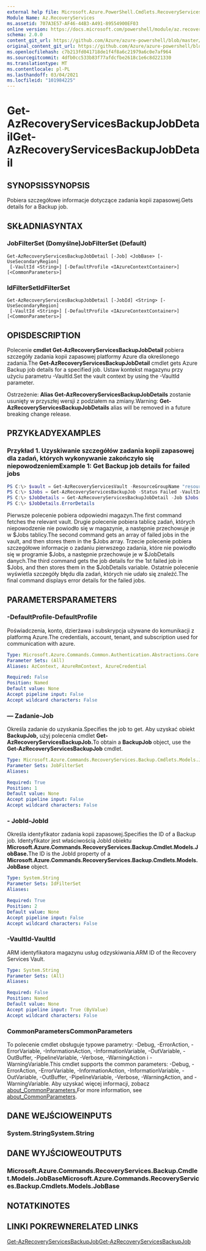 ```yaml
---
external help file: Microsoft.Azure.PowerShell.Cmdlets.RecoveryServices.Backup.dll-Help.xml
Module Name: Az.RecoveryServices
ms.assetid: 707A3E57-AF46-44B3-A491-89554900EF03
online version: https://docs.microsoft.com/powershell/module/az.recoveryservices/get-azrecoveryservicesbackupjobdetail
schema: 2.0.0
content_git_url: https://github.com/Azure/azure-powershell/blob/master/src/RecoveryServices/RecoveryServices/help/Get-AzRecoveryServicesBackupJobDetail.md
original_content_git_url: https://github.com/Azure/azure-powershell/blob/master/src/RecoveryServices/RecoveryServices/help/Get-AzRecoveryServicesBackupJobDetail.md
ms.openlocfilehash: c7b213fd041718de1f4f8a6c21979a6c0e7af964
ms.sourcegitcommit: 4dfb0cc533b83f77afdcfbe2618c1e6c8d221330
ms.translationtype: MT
ms.contentlocale: pl-PL
ms.lasthandoff: 03/04/2021
ms.locfileid: "101984225"
---
```

# <span data-ttu-id="3225b-101">Get-AzRecoveryServicesBackupJobDetail</span><span class="sxs-lookup"><span data-stu-id="3225b-101">Get-AzRecoveryServicesBackupJobDetail</span></span>

## <span data-ttu-id="3225b-102">SYNOPSIS</span><span class="sxs-lookup"><span data-stu-id="3225b-102">SYNOPSIS</span></span>

<span data-ttu-id="3225b-103">Pobiera szczegółowe informacje dotyczące zadania kopii zapasowej.</span><span class="sxs-lookup"><span data-stu-id="3225b-103">Gets details for a Backup job.</span></span>

## <span data-ttu-id="3225b-104">SKŁADNIA</span><span class="sxs-lookup"><span data-stu-id="3225b-104">SYNTAX</span></span>

### <span data-ttu-id="3225b-105">JobFilterSet (Domyślne)</span><span class="sxs-lookup"><span data-stu-id="3225b-105">JobFilterSet (Default)</span></span>
```
Get-AzRecoveryServicesBackupJobDetail [-Job] <JobBase> [-UseSecondaryRegion]
 [-VaultId <String>] [-DefaultProfile <IAzureContextContainer>] [<CommonParameters>]
```

### <span data-ttu-id="3225b-106">IdFilterSet</span><span class="sxs-lookup"><span data-stu-id="3225b-106">IdFilterSet</span></span>
```
Get-AzRecoveryServicesBackupJobDetail [-JobId] <String> [-UseSecondaryRegion]
 [-VaultId <String>] [-DefaultProfile <IAzureContextContainer>] [<CommonParameters>]
```

## <span data-ttu-id="3225b-107">OPIS</span><span class="sxs-lookup"><span data-stu-id="3225b-107">DESCRIPTION</span></span>

<span data-ttu-id="3225b-108">Polecenie **cmdlet Get-AzRecoveryServicesBackupJobDetail** pobiera szczegóły zadania kopii zapasowej platformy Azure dla określonego zadania.</span><span class="sxs-lookup"><span data-stu-id="3225b-108">The **Get-AzRecoveryServicesBackupJobDetail** cmdlet gets Azure Backup job details for a specified job.</span></span>
<span data-ttu-id="3225b-109">Ustaw kontekst magazynu przy użyciu parametru -VaultId.</span><span class="sxs-lookup"><span data-stu-id="3225b-109">Set the vault context by using the -VaultId parameter.</span></span>

<span data-ttu-id="3225b-110">Ostrzeżenie: **Alias Get-AzRecoveryServicesBackupJobDetails** zostanie usunięty w przyszłej wersji z podziałem na zmiany.</span><span class="sxs-lookup"><span data-stu-id="3225b-110">Warning: **Get-AzRecoveryServicesBackupJobDetails** alias will be removed in a future breaking change release.</span></span>

## <span data-ttu-id="3225b-111">PRZYKŁADY</span><span class="sxs-lookup"><span data-stu-id="3225b-111">EXAMPLES</span></span>

### <span data-ttu-id="3225b-112">Przykład 1. Uzyskiwanie szczegółów zadania kopii zapasowej dla zadań, których wykonywanie zakończyło się niepowodzeniem</span><span class="sxs-lookup"><span data-stu-id="3225b-112">Example 1: Get Backup job details for failed jobs</span></span>

```powershell
PS C:\> $vault = Get-AzRecoveryServicesVault -ResourceGroupName "resourceGroup" -Name "vaultName"
PS C:\> $Jobs = Get-AzRecoveryServicesBackupJob -Status Failed -VaultId $vault.ID
PS C:\> $JobDetails = Get-AzRecoveryServicesBackupJobDetail -Job $Jobs[0] -VaultId $vault.ID
PS C:\> $JobDetails.ErrorDetails
```

<span data-ttu-id="3225b-113">Pierwsze polecenie pobiera odpowiedni magazyn.</span><span class="sxs-lookup"><span data-stu-id="3225b-113">The first command fetches the relevant vault.</span></span> <span data-ttu-id="3225b-114">Drugie polecenie pobiera tablicę zadań, których niepowodzenie nie powiodło się w magazynie, a następnie przechowuje je w $Jobs tablicy.</span><span class="sxs-lookup"><span data-stu-id="3225b-114">The second command gets an array of failed jobs in the vault, and then stores them in the $Jobs array.</span></span>
<span data-ttu-id="3225b-115">Trzecie polecenie pobiera szczegółowe informacje o zadaniu pierwszego zadania, które nie powiodło się w programie $Jobs, a następnie przechowuje je w $JobDetails danych.</span><span class="sxs-lookup"><span data-stu-id="3225b-115">The third command gets the job details for the 1st failed job in $Jobs, and then stores them in the $JobDetails variable.</span></span>
<span data-ttu-id="3225b-116">Ostatnie polecenie wyświetla szczegóły błędu dla zadań, których nie udało się znaleźć.</span><span class="sxs-lookup"><span data-stu-id="3225b-116">The final command displays error details for the failed jobs.</span></span>

## <span data-ttu-id="3225b-117">PARAMETERS</span><span class="sxs-lookup"><span data-stu-id="3225b-117">PARAMETERS</span></span>

### <span data-ttu-id="3225b-118">-DefaultProfile</span><span class="sxs-lookup"><span data-stu-id="3225b-118">-DefaultProfile</span></span>

<span data-ttu-id="3225b-119">Poświadczenia, konto, dzierżawa i subskrypcja używane do komunikacji z platformą Azure.</span><span class="sxs-lookup"><span data-stu-id="3225b-119">The credentials, account, tenant, and subscription used for communication with azure.</span></span>

```yaml
Type: Microsoft.Azure.Commands.Common.Authentication.Abstractions.Core.IAzureContextContainer
Parameter Sets: (All)
Aliases: AzContext, AzureRmContext, AzureCredential

Required: False
Position: Named
Default value: None
Accept pipeline input: False
Accept wildcard characters: False
```

### <span data-ttu-id="3225b-120">— Zadanie</span><span class="sxs-lookup"><span data-stu-id="3225b-120">-Job</span></span>

<span data-ttu-id="3225b-121">Określa zadanie do uzyskania.</span><span class="sxs-lookup"><span data-stu-id="3225b-121">Specifies the job to get.</span></span>
<span data-ttu-id="3225b-122">Aby uzyskać obiekt **BackupJob,** użyj polecenia cmdlet **Get-AzRecoveryServicesBackupJob.**</span><span class="sxs-lookup"><span data-stu-id="3225b-122">To obtain a **BackupJob** object, use the **Get-AzRecoveryServicesBackupJob** cmdlet.</span></span>

```yaml
Type: Microsoft.Azure.Commands.RecoveryServices.Backup.Cmdlets.Models.JobBase
Parameter Sets: JobFilterSet
Aliases:

Required: True
Position: 1
Default value: None
Accept pipeline input: False
Accept wildcard characters: False
```

### <span data-ttu-id="3225b-123">- JobId</span><span class="sxs-lookup"><span data-stu-id="3225b-123">-JobId</span></span>

<span data-ttu-id="3225b-124">Określa identyfikator zadania kopii zapasowej.</span><span class="sxs-lookup"><span data-stu-id="3225b-124">Specifies the ID of a Backup job.</span></span>
<span data-ttu-id="3225b-125">Identyfikator jest właściwością JobId obiektu **Microsoft.Azure.Commands.RecoveryServices.Backup.Cmdlet.Models.JobBase.**</span><span class="sxs-lookup"><span data-stu-id="3225b-125">The ID is the JobId property of a **Microsoft.Azure.Commands.RecoveryServices.Backup.Cmdlets.Models.JobBase** object.</span></span>

```yaml
Type: System.String
Parameter Sets: IdFilterSet
Aliases:

Required: True
Position: 2
Default value: None
Accept pipeline input: False
Accept wildcard characters: False
```

### <span data-ttu-id="3225b-126">-VaultId</span><span class="sxs-lookup"><span data-stu-id="3225b-126">-VaultId</span></span>

<span data-ttu-id="3225b-127">ARM identyfikatora magazynu usług odzyskiwania.</span><span class="sxs-lookup"><span data-stu-id="3225b-127">ARM ID of the Recovery Services Vault.</span></span>

```yaml
Type: System.String
Parameter Sets: (All)
Aliases:

Required: False
Position: Named
Default value: None
Accept pipeline input: True (ByValue)
Accept wildcard characters: False
```

### <span data-ttu-id="3225b-128">CommonParameters</span><span class="sxs-lookup"><span data-stu-id="3225b-128">CommonParameters</span></span>
<span data-ttu-id="3225b-129">To polecenie cmdlet obsługuje typowe parametry: -Debug, -ErrorAction, -ErrorVariable, -InformationAction, -InformationVariable, -OutVariable, -OutBuffer, -PipelineVariable, -Verbose, -WarningAction i -WarningVariable.</span><span class="sxs-lookup"><span data-stu-id="3225b-129">This cmdlet supports the common parameters: -Debug, -ErrorAction, -ErrorVariable, -InformationAction, -InformationVariable, -OutVariable, -OutBuffer, -PipelineVariable, -Verbose, -WarningAction, and -WarningVariable.</span></span> <span data-ttu-id="3225b-130">Aby uzyskać więcej informacji, zobacz [about_CommonParameters.](http://go.microsoft.com/fwlink/?LinkID=113216)</span><span class="sxs-lookup"><span data-stu-id="3225b-130">For more information, see [about_CommonParameters](http://go.microsoft.com/fwlink/?LinkID=113216).</span></span>

## <span data-ttu-id="3225b-131">DANE WEJŚCIOWE</span><span class="sxs-lookup"><span data-stu-id="3225b-131">INPUTS</span></span>

### <span data-ttu-id="3225b-132">System.String</span><span class="sxs-lookup"><span data-stu-id="3225b-132">System.String</span></span>

## <span data-ttu-id="3225b-133">DANE WYJŚCIOWE</span><span class="sxs-lookup"><span data-stu-id="3225b-133">OUTPUTS</span></span>

### <span data-ttu-id="3225b-134">Microsoft.Azure.Commands.RecoveryServices.Backup.Cmdlet.Models.JobBase</span><span class="sxs-lookup"><span data-stu-id="3225b-134">Microsoft.Azure.Commands.RecoveryServices.Backup.Cmdlets.Models.JobBase</span></span>

## <span data-ttu-id="3225b-135">NOTATKI</span><span class="sxs-lookup"><span data-stu-id="3225b-135">NOTES</span></span>

## <span data-ttu-id="3225b-136">LINKI POKREWNE</span><span class="sxs-lookup"><span data-stu-id="3225b-136">RELATED LINKS</span></span>

[<span data-ttu-id="3225b-137">Get-AzRecoveryServicesBackupJob</span><span class="sxs-lookup"><span data-stu-id="3225b-137">Get-AzRecoveryServicesBackupJob</span></span>](./Get-AzRecoveryServicesBackupJob.md)
